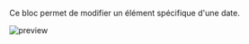 Ce bloc permet de modifier un élément spécifique d'une date.

![preview](/images/expressions/dateSet-fr.png)